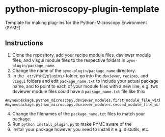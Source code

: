 # python-microscopy-plugin-template
Template for making plug-ins for the Python-Microscopy Environment (PYME)

## Instructions
1. Clone the repository, add your recipe module files, dsviewer module files, and visgui module files to the respective
folders in `pyme-plugin/package_name`. 
2. Change the name of the ```pyme-plugin/package_name``` directory.
3. In the `_etc/PYME/plugins/` folder, go into the `dsviewer`, `recipes`, and `visgui` folders and edit
`package_name.txt` to include your actual package name, and to point to each of your module files with a new line, e.g. 
two dsviewer module files could have a `package_name.txt` file like this:
```
#mynewpackage.python_microscopy.dsviewer_modules.first_module_file_without_the_file_extension
#mynewpackage.python_microscopy.dsviewer_modules.second_module_file_without_the_file_extension
```
4. Change the filenames of the `package_name.txt` files to match your package.
5. Run `python install_plugin.py` to make PYME aware of the
6. Install your package however you need to install it e.g. distutils, etc.
 
